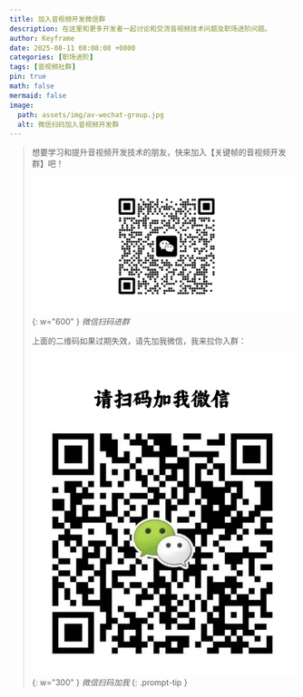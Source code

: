 ```yaml
---
title: 加入音视频开发微信群
description: 在这里和更多开发者一起讨论和交流音视频技术问题及职场进阶问题。
author: Keyframe
date: 2025-08-11 08:08:08 +0800
categories: [职场进阶]
tags: [音视频社群]
pin: true
math: false
mermaid: false
image:
  path: assets/img/av-wechat-group.jpg
  alt: 微信扫码加入音视频开发群
---
```


>想要学习和提升音视频开发技术的朋友，快来加入【关键帧的音视频开发群】吧！
>
>![关键帧的音视频开发群](assets/img/av-wechat-group.jpg){: w="600" }
>_微信扫码进群_
>
>上面的二维码如果过期失效，请先加我微信，我来拉你入群：
>
>![博主微信](assets/img/keyframe-wechat.png){: w="300" }
>_微信扫码加我_
{: .prompt-tip }

